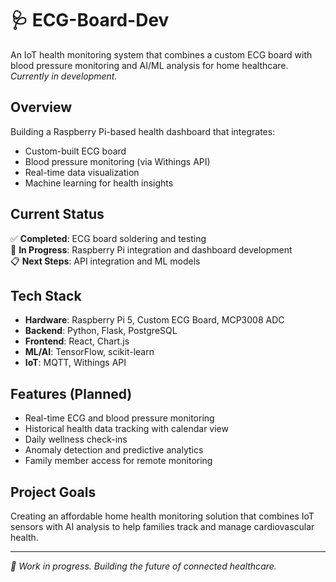 # 🩺 ECG-Board-Dev

An IoT health monitoring system that combines a custom ECG board with blood pressure monitoring and AI/ML analysis for home healthcare. *Currently in development.*

## Overview

Building a Raspberry Pi-based health dashboard that integrates:
- Custom-built ECG board
- Blood pressure monitoring (via Withings API)  
- Real-time data visualization
- Machine learning for health insights

## Current Status

✅ **Completed**: ECG board soldering and testing  
🔄 **In Progress**: Raspberry Pi integration and dashboard development  
📋 **Next Steps**: API integration and ML models

## Tech Stack

- **Hardware**: Raspberry Pi 5, Custom ECG Board, MCP3008 ADC
- **Backend**: Python, Flask, PostgreSQL
- **Frontend**: React, Chart.js
- **ML/AI**: TensorFlow, scikit-learn 
- **IoT**: MQTT, Withings API

## Features (Planned)

- Real-time ECG and blood pressure monitoring
- Historical health data tracking with calendar view
- Daily wellness check-ins
- Anomaly detection and predictive analytics
- Family member access for remote monitoring

## Project Goals

Creating an affordable home health monitoring solution that combines IoT sensors with AI analysis to help families track and manage cardiovascular health.

---

*🚀 Work in progress. Building the future of connected healthcare.*
